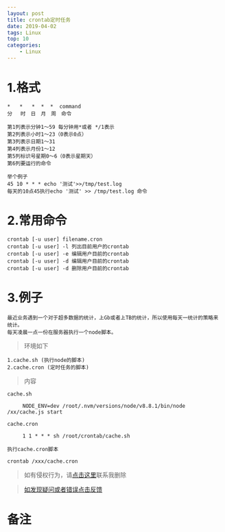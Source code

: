 ```yaml
---
layout: post
title: crontab定时任务
date: 2019-04-02
tags: Linux
top: 10
categories:
    - Linux 
---
```

# 1.格式
    
    *   *   *  *  *  command
    分　 时　日　月　周　命令 
    
    第1列表示分钟1～59 每分钟用*或者 */1表示 
    第2列表示小时1～23（0表示0点） 
    第3列表示日期1～31 
    第4列表示月份1～12 
    第5列标识号星期0～6（0表示星期天） 
    第6列要运行的命令 
    
    举个例子
    45 10 * * * echo '测试'>>/tmp/test.log
    每天的10点45执行echo '测试' >> /tmp/test.log 命令

# 2.常用命令
    
    crontab [-u user] filename.cron
    crontab [-u user] -l 列出目前用户的crontab
    crontab [-u user] -e 编辑用户目前的crontab
    crontab [-u user] -d 编辑用户目前的crontab
    crontab [-u user] -d 删除用户目前的crontab
    
# 3.例子
    
    最近业务遇到一个对于超多数据的统计，上Gb或者上TB的统计，所以使用每天一统计的策略来统计。
    每天凌晨一点一份在服务器执行一个node脚本。
    
>环境如下
        
    1.cache.sh (执行node的脚本)
    2.cache.cron (定时任务的脚本)
        
>内容
    
    cache.sh
        
         NODE_ENV=dev /root/.nvm/versions/node/v8.8.1/bin/node  /xx/cache.js start
    
    cache.cron
         
         1 1 * * * sh /root/crontab/cache.sh
        
    执行cache.cron脚本
    
    crontab /xxx/cache.cron

>如有侵权行为，请[点击这里](https://github.com/mattmengCooper/MattMeng_hexo/issues)联系我删除

>[如发现疑问或者错误点击反馈](https://github.com/mattmengCooper/MattMeng_hexo/issues)

# 备注

